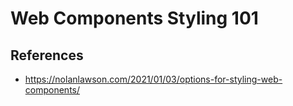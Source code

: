 # Web Components Styling 101

## References
- https://nolanlawson.com/2021/01/03/options-for-styling-web-components/
